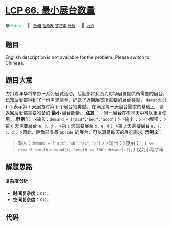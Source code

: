 # [LCP 66. 最小展台数量](https://2xiao.github.io/leetcode-js/lcp/LCP_66.html)

🟢 <font color=#15bd66>Easy</font>&emsp; 🔖&ensp; [`数组`](/tag/array.md) [`哈希表`](/tag/hash-table.md) [`字符串`](/tag/string.md) [`计数`](/tag/counting.md)&emsp; 🔗&ensp;[`力扣`](https://leetcode.cn/problems/600YaG)

## 题目

English description is not available for the problem. Please switch to
Chinese.


## 题目大意

力扣嘉年华将举办一系列展览活动，后勤部将负责为每场展览提供所需要的展台。 已知后勤部得到了一份需求清单，记录了近期展览所需要的展台类型，
`demand[i][j]` 表示第 `i` 天展览时第 `j` 个展台的类型。 在满足每一天展台需求的基础上，请返回后勤部需要准备的 **最小**
展台数量。 **注意：** \- 同一展台在不同天中可以重复使用。 **示例 1：** >输入：`demand =
["acd","bed","accd"]` > >输出：`6` > >解释： >第 `0` 天需要展台 `a、c、d`； >第 `1` 天需要展台
`b、e、d`； >第 `2` 天需要展台 `a、c、c、d`； >因此，后勤部准备 `abccde` 的展台，可以满足每天的展览需求; **示例 2：**
>输入：`demand = ["abc","ab","ac","b"]` > >输出：`3` **提示：** \- `1 <=
demand.length,demand[i].length <= 100` \- `demand[i][j]` 仅为小写字母


## 解题思路

#### 复杂度分析

- **时间复杂度**：`O()`，
- **空间复杂度**：`O()`，

## 代码

```javascript

```